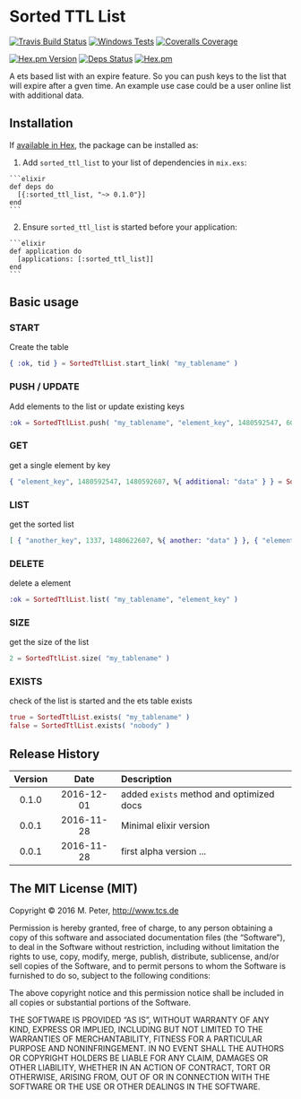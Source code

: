 # Sorted TTL List

[![Travis Build Status](https://img.shields.io/travis/mpneuried/sorted_ttl_list.svg)](https://travis-ci.org/mpneuried/sorted_ttl_list)
[![Windows Tests](https://img.shields.io/appveyor/ci/mpneuried/sorted-ttl-list.svg?label=WindowsTest)](https://ci.appveyor.com/project/mpneuried/sorted-ttl-list)
[![Coveralls Coverage](https://img.shields.io/coveralls/mpneuried/sorted_ttl_list.svg)](https://coveralls.io/github/mpneuried/sorted_ttl_list)

[![Hex.pm Version](https://img.shields.io/hexpm/v/sorted_ttl_list.svg)](https://hex.pm/packages/sorted_ttl_list)
[![Deps Status](https://beta.hexfaktor.org/badge/all/github/mpneuried/sorted_ttl_list.svg?branch=master)](https://beta.hexfaktor.org/github/mpneuried/sorted_ttl_list)
[![Hex.pm](https://img.shields.io/hexpm/dt/sorted_ttl_list.svg?maxAge=2592000)](https://hex.pm/packages/sorted_ttl_list)

A ets based list with an expire feature. So you can push keys to the list that will expire after a gven time.
An example use case could be a user online list with additional data.

## Installation

If [available in Hex](https://hex.pm/docs/publish), the package can be installed as:

  1. Add `sorted_ttl_list` to your list of dependencies in `mix.exs`:

    ```elixir
    def deps do
      [{:sorted_ttl_list, "~> 0.1.0"}]
    end
    ```

  2. Ensure `sorted_ttl_list` is started before your application:

    ```elixir
    def application do
      [applications: [:sorted_ttl_list]]
    end
    ```

## Basic usage

### START

Create the table

```elixir
{ :ok, tid } = SortedTtlList.start_link( "my_tablename" )
```

### PUSH / UPDATE

Add elements to the list or update existing keys

```elixir
:ok = SortedTtlList.push( "my_tablename", "element_key", 1480592547, 60, %{ additional: "data" } )
```

### GET

get a single element by key

```elixir
{ "element_key", 1480592547, 1480592607, %{ additional: "data" } } = SortedTtlList.get( "my_tablename", "element_key" )
```

### LIST

get the sorted list

```elixir
[ { "another_key", 1337, 1480622607, %{ another: "data" } }, { "element_key", 1480592547, 1480592607, %{ additional: "data" } } ] = SortedTtlList.list( "my_tablename" )
```

### DELETE

delete a element

```elixir
:ok = SortedTtlList.list( "my_tablename", "element_key" )
```

### SIZE

get the size of the list

```elixir
2 = SortedTtlList.size( "my_tablename" )
```

### EXISTS

check of the list is started and the ets table exists

```elixir
true = SortedTtlList.exists( "my_tablename" )
false = SortedTtlList.exists( "nobody" )
```

## Release History

|Version|Date|Description|
|:--:|:--:|:--|
|0.1.0|2016-12-01|added `exists` method and optimized docs|
|0.0.1|2016-11-28|Minimal elixir version|
|0.0.1|2016-11-28|first alpha version ...|

## The MIT License (MIT)

Copyright © 2016 M. Peter, http://www.tcs.de

Permission is hereby granted, free of charge, to any person obtaining a copy of this software and associated documentation files (the “Software”), to deal in the Software without restriction, including without limitation the rights to use, copy, modify, merge, publish, distribute, sublicense, and/or sell copies of the Software, and to permit persons to whom the Software is furnished to do so, subject to the following conditions:

The above copyright notice and this permission notice shall be included in all copies or substantial portions of the Software.

THE SOFTWARE IS PROVIDED “AS IS”, WITHOUT WARRANTY OF ANY KIND, EXPRESS OR IMPLIED, INCLUDING BUT NOT LIMITED TO THE WARRANTIES OF MERCHANTABILITY, FITNESS FOR A PARTICULAR PURPOSE AND NONINFRINGEMENT. IN NO EVENT SHALL THE AUTHORS OR COPYRIGHT HOLDERS BE LIABLE FOR ANY CLAIM, DAMAGES OR OTHER LIABILITY, WHETHER IN AN ACTION OF CONTRACT, TORT OR OTHERWISE, ARISING FROM, OUT OF OR IN CONNECTION WITH THE SOFTWARE OR THE USE OR OTHER DEALINGS IN THE SOFTWARE.

